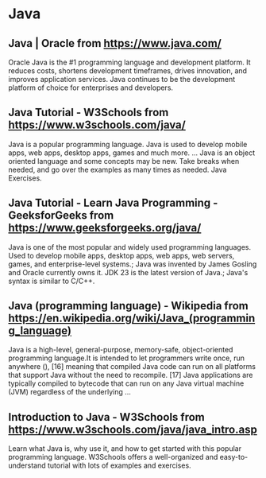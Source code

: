 # Java
## Java | Oracle from https://www.java.com/
Oracle Java is the #1 programming language and development platform. It reduces costs, shortens development timeframes, drives innovation, and improves application services. Java continues to be the development platform of choice for enterprises and developers.
## Java Tutorial - W3Schools from https://www.w3schools.com/java/
Java is a popular programming language. Java is used to develop mobile apps, web apps, desktop apps, games and much more. ... Java is an object oriented language and some concepts may be new. Take breaks when needed, and go over the examples as many times as needed. Java Exercises.
## Java Tutorial - Learn Java Programming - GeeksforGeeks from https://www.geeksforgeeks.org/java/
Java is one of the most popular and widely used programming languages. Used to develop mobile apps, desktop apps, web apps, web servers, games, and enterprise-level systems.; Java was invented by James Gosling and Oracle currently owns it. JDK 23 is the latest version of Java.; Java's syntax is similar to C/C++.
## Java (programming language) - Wikipedia from https://en.wikipedia.org/wiki/Java_(programming_language)
Java is a high-level, general-purpose, memory-safe, object-oriented programming language.It is intended to let programmers write once, run anywhere (), [16] meaning that compiled Java code can run on all platforms that support Java without the need to recompile. [17] Java applications are typically compiled to bytecode that can run on any Java virtual machine (JVM) regardless of the underlying ...
## Introduction to Java - W3Schools from https://www.w3schools.com/java/java_intro.asp
Learn what Java is, why use it, and how to get started with this popular programming language. W3Schools offers a well-organized and easy-to-understand tutorial with lots of examples and exercises.
